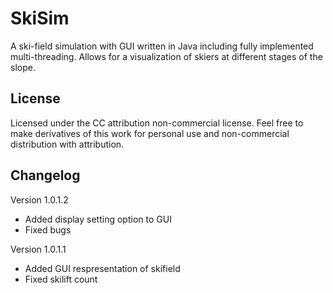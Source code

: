 # SkiSim
A ski-field simulation with GUI written in Java including fully implemented multi-threading. Allows for a visualization of skiers at different stages of the slope.

## License
Licensed under the CC attribution non-commercial license. Feel free to make derivatives of this work for personal use and non-commercial distribution with attribution.

## Changelog
Version 1.0.1.2

- Added display setting option to GUI
- Fixed bugs

Version 1.0.1.1
- Added GUI respresentation of skifield
- Fixed skilift count
